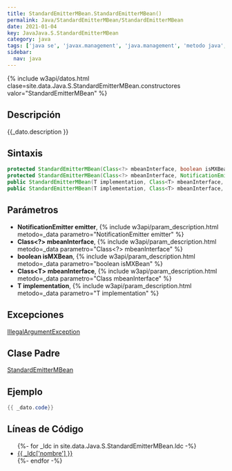 ```yaml
---
title: StandardEmitterMBean.StandardEmitterMBean()
permalink: Java/StandardEmitterMBean/StandardEmitterMBean
date: 2021-01-04
key: JavaJava.S.StandardEmitterMBean
category: java
tags: ['java se', 'javax.management', 'java.management', 'metodo java', 'Java 1.6']
sidebar: 
  nav: java
---
```


{% include w3api/datos.html clase=site.data.Java.S.StandardEmitterMBean.constructores valor="StandardEmitterMBean" %}

## Descripción
{{_dato.description }}

## Sintaxis
~~~java
protected StandardEmitterMBean(Class<?> mbeanInterface, boolean isMXBean, NotificationEmitter emitter)
protected StandardEmitterMBean(Class<?> mbeanInterface, NotificationEmitter emitter)
public StandardEmitterMBean(T implementation, Class<T> mbeanInterface, boolean isMXBean, NotificationEmitter emitter)
public StandardEmitterMBean(T implementation, Class<T> mbeanInterface, NotificationEmitter emitter)
~~~

## Parámetros
* **NotificationEmitter emitter**,  {% include w3api/param_description.html metodo=_data parametro="NotificationEmitter emitter" %}
* **Class&lt;?&gt; mbeanInterface**,  {% include w3api/param_description.html metodo=_data parametro="Class<?> mbeanInterface" %}
* **boolean isMXBean**,  {% include w3api/param_description.html metodo=_data parametro="boolean isMXBean" %}
* **Class&lt;T&gt; mbeanInterface**,  {% include w3api/param_description.html metodo=_data parametro="Class<T> mbeanInterface" %}
* **T implementation**,  {% include w3api/param_description.html metodo=_data parametro="T implementation" %}

## Excepciones
[IllegalArgumentException](/Java/IllegalArgumentException/)

## Clase Padre
[StandardEmitterMBean](/Java/StandardEmitterMBean/)

## Ejemplo
~~~java
{{ _dato.code}}
~~~

## Líneas de Código
<ul>
{%- for _ldc in site.data.Java.S.StandardEmitterMBean.ldc -%}
   <li>
       <a href="{{_ldc['url'] }}">{{ _ldc['nombre'] }}</a>
   </li>
{%- endfor -%}
</ul>
